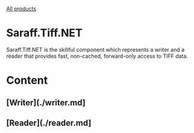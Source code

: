 [All products](../)
# Saraff.Tiff.NET
Saraff.Tiff.NET is the skillful component which represents a writer and a reader that provides fast, non-cached, forward-only access to TIFF data.
# Content
## [Writer](./writer.md]
## [Reader](./reader.md]
